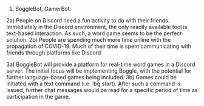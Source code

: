 1) BoggleBot, GamerBot

2a) People on Discord need a fun activity to do with their friends. Immediately in the Discord environment, the only readily available tool is text-based interaction. As such, a word game seems to be the perfect solution.
2b) People are spending much more time online with the propagation of COVID-19. Much of their time is spent communicating with friends through platforms like Discord

3a) BoggleBot will provide a platform for real-time word games in a Discord server. The initial focus will be implementing Boggle, with the potential for further language-based games being included.
3b) Games could be initiated with a text command (i.e. !bg start). After such a command is issued, further chat messages would be read for a specific period of time as participation in the game.
